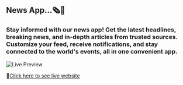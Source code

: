 ## News App...🗞️📰

### Stay informed with our news app! Get the latest headlines, breaking news, and in-depth articles from trusted sources. Customize your feed, receive notifications, and stay connected to the world's events, all in one convenient app.

![Live Preview](./screenshot/)

🎯[Click here to see live website](https://)